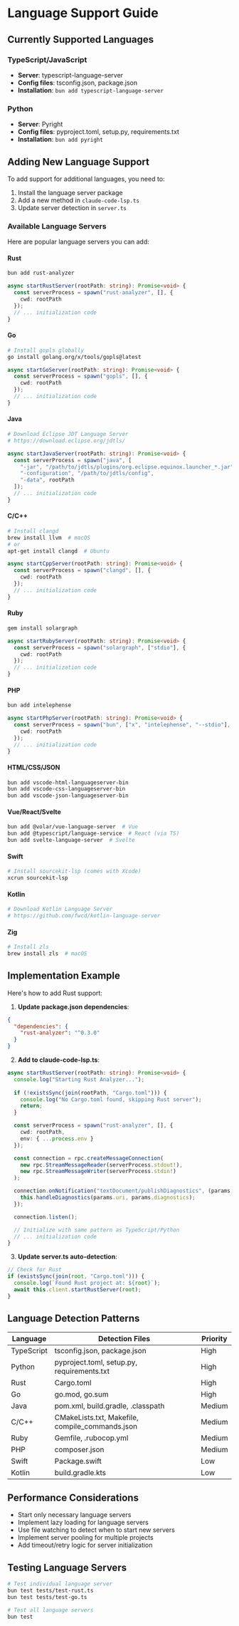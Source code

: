 # Language Support Guide

## Currently Supported Languages

### TypeScript/JavaScript
- **Server**: typescript-language-server
- **Config files**: tsconfig.json, package.json
- **Installation**: `bun add typescript-language-server`

### Python
- **Server**: Pyright
- **Config files**: pyproject.toml, setup.py, requirements.txt
- **Installation**: `bun add pyright`

## Adding New Language Support

To add support for additional languages, you need to:

1. Install the language server package
2. Add a new method in `claude-code-lsp.ts`
3. Update server detection in `server.ts`

### Available Language Servers

Here are popular language servers you can add:

#### Rust
```bash
bun add rust-analyzer
```
```typescript
async startRustServer(rootPath: string): Promise<void> {
  const serverProcess = spawn("rust-analyzer", [], {
    cwd: rootPath
  });
  // ... initialization code
}
```

#### Go
```bash
# Install gopls globally
go install golang.org/x/tools/gopls@latest
```
```typescript
async startGoServer(rootPath: string): Promise<void> {
  const serverProcess = spawn("gopls", [], {
    cwd: rootPath
  });
  // ... initialization code
}
```

#### Java
```bash
# Download Eclipse JDT Language Server
# https://download.eclipse.org/jdtls/
```
```typescript
async startJavaServer(rootPath: string): Promise<void> {
  const serverProcess = spawn("java", [
    "-jar", "/path/to/jdtls/plugins/org.eclipse.equinox.launcher_*.jar",
    "-configuration", "/path/to/jdtls/config",
    "-data", rootPath
  ]);
  // ... initialization code
}
```

#### C/C++
```bash
# Install clangd
brew install llvm  # macOS
# or
apt-get install clangd  # Ubuntu
```
```typescript
async startCppServer(rootPath: string): Promise<void> {
  const serverProcess = spawn("clangd", [], {
    cwd: rootPath
  });
  // ... initialization code
}
```

#### Ruby
```bash
gem install solargraph
```
```typescript
async startRubyServer(rootPath: string): Promise<void> {
  const serverProcess = spawn("solargraph", ["stdio"], {
    cwd: rootPath
  });
  // ... initialization code
}
```

#### PHP
```bash
bun add intelephense
```
```typescript
async startPhpServer(rootPath: string): Promise<void> {
  const serverProcess = spawn("bun", ["x", "intelephense", "--stdio"], {
    cwd: rootPath
  });
  // ... initialization code
}
```

#### HTML/CSS/JSON
```bash
bun add vscode-html-languageserver-bin
bun add vscode-css-languageserver-bin
bun add vscode-json-languageserver-bin
```

#### Vue/React/Svelte
```bash
bun add @volar/vue-language-server  # Vue
bun add @typescript/language-service  # React (via TS)
bun add svelte-language-server  # Svelte
```

#### Swift
```bash
# Install sourcekit-lsp (comes with Xcode)
xcrun sourcekit-lsp
```

#### Kotlin
```bash
# Download Kotlin Language Server
# https://github.com/fwcd/kotlin-language-server
```

#### Zig
```bash
# Install zls
brew install zls  # macOS
```

## Implementation Example

Here's how to add Rust support:

1. **Update package.json dependencies**:
```json
{
  "dependencies": {
    "rust-analyzer": "^0.3.0"
  }
}
```

2. **Add to claude-code-lsp.ts**:
```typescript
async startRustServer(rootPath: string): Promise<void> {
  console.log("Starting Rust Analyzer...");
  
  if (!existsSync(join(rootPath, "Cargo.toml"))) {
    console.log("No Cargo.toml found, skipping Rust server");
    return;
  }

  const serverProcess = spawn("rust-analyzer", [], {
    cwd: rootPath,
    env: { ...process.env }
  });

  const connection = rpc.createMessageConnection(
    new rpc.StreamMessageReader(serverProcess.stdout!),
    new rpc.StreamMessageWriter(serverProcess.stdin!)
  );

  connection.onNotification("textDocument/publishDiagnostics", (params: any) => {
    this.handleDiagnostics(params.uri, params.diagnostics);
  });

  connection.listen();

  // Initialize with same pattern as TypeScript/Python
  // ... initialization code
}
```

3. **Update server.ts auto-detection**:
```typescript
// Check for Rust
if (existsSync(join(root, "Cargo.toml"))) {
  console.log(`Found Rust project at: ${root}`);
  await this.client.startRustServer(root);
}
```

## Language Detection Patterns

| Language | Detection Files | Priority |
|----------|----------------|----------|
| TypeScript | tsconfig.json, package.json | High |
| Python | pyproject.toml, setup.py, requirements.txt | High |
| Rust | Cargo.toml | High |
| Go | go.mod, go.sum | High |
| Java | pom.xml, build.gradle, .classpath | Medium |
| C/C++ | CMakeLists.txt, Makefile, compile_commands.json | Medium |
| Ruby | Gemfile, .rubocop.yml | Medium |
| PHP | composer.json | Medium |
| Swift | Package.swift | Low |
| Kotlin | build.gradle.kts | Low |

## Performance Considerations

- Start only necessary language servers
- Implement lazy loading for language servers
- Use file watching to detect when to start new servers
- Implement server pooling for multiple projects
- Add timeout/retry logic for server initialization

## Testing Language Servers

```bash
# Test individual language server
bun test tests/test-rust.ts
bun test tests/test-go.ts

# Test all language servers
bun test
```